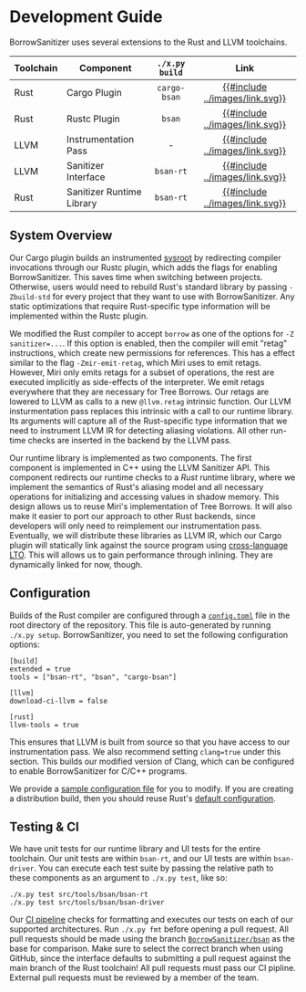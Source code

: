 # Development Guide
BorrowSanitizer uses several extensions to the Rust and LLVM toolchains.

| Toolchain | Component                  |`./x.py build` | Link |
|-----------|----------------------------|:-----:|:----:|
| Rust      | Cargo Plugin               | `cargo-bsan` | [{{#include ../images/link.svg}}](https://github.com/BorrowSanitizer/rust/tree/bsan/src/tools/bsan/bsan-driver/cargo-bsan)     |
| Rust      | Rustc Plugin               | `bsan` |[{{#include ../images/link.svg}}](https://github.com/BorrowSanitizer/rust/tree/bsan/src/tools/bsan/bsan-driver/)     |
| LLVM      | Instrumentation Pass       | - |[{{#include ../images/link.svg}}](https://github.com/BorrowSanitizer/llvm-project/blob/bsan/llvm/lib/Transforms/Instrumentation/BorrowSanitizer.cpp)     |
| LLVM      | Sanitizer Interface        |`bsan-rt` |[{{#include ../images/link.svg}}](https://github.com/BorrowSanitizer/llvm-project/tree/bsan/compiler-rt/lib/bsan)      |
| Rust    | Sanitizer Runtime Library  |`bsan-rt` |[{{#include ../images/link.svg}}](https://github.com/BorrowSanitizer/rust/tree/bsan/src/tools/bsan/bsan-rt)      |

## System Overview
Our Cargo plugin builds an instrumented [sysroot](https://rustc-dev-guide.rust-lang.org/building/bootstrapping/what-bootstrapping-does.html?highlight=sysroot#what-is-a-sysroot) by redirecting compiler invocations through our Rustc plugin, which adds the flags for enabling BorrowSanitizer. This saves time when switching between projects. Otherwise, users would need to rebuild Rust's standard library by passing `-Zbuild-std` for every project that they want to use with BorrowSanitizer. Any static optimizations that require Rust-specific type information will be implemented within the Rustc plugin. 

We modified the Rust compiler to accept `borrow` as one of the options for `-Z sanitizer=...`. If this option is enabled, then the compiler will emit "retag" instructions, which create new permissions for references. This has a  effect similar to the flag `-Zmir-emit-retag`, which Miri uses to emit retags. However, Miri only emits retags for a subset of operations, the rest are executed implicitly as side-effects of the interpreter. We emit retags everywhere that they are necessary for Tree Borrows. Our retags are lowered to LLVM as calls to a new `@llvm.retag` intrinsic function. Our LLVM insturmentation pass replaces this intrinsic with a call to our runtime library. Its arguments will capture all of the Rust-specific type information that we need to instrument LLVM IR for detecting aliasing violations. All other run-time checks are inserted in the backend by the LLVM pass. 

Our runtime library is implemented as two components. The first component is implemented in C++ using the LLVM Sanitizer API. This component redirects our runtime checks to a *Rust* runtime library, where we implement the semantics of Rust's aliasing model and all necessary operations for initializing and accessing values in shadow memory. This design allows us to reuse Miri's implementation of Tree Borrows. It will also make it easier to port our approach to other Rust backends, since developers will only need to reimplement our instrumentation pass. Eventually, we will distribute these libraries as LLVM IR, which our Cargo plugin will statically link against the source program using [cross-language LTO](https://doc.rust-lang.org/rustc/linker-plugin-lto.html). This will allows us to gain performance through inlining. They are dynamically linked for now, though.

## Configuration
Builds of the Rust compiler are configured through a [`config.toml`](https://github.com/rust-lang/rust/blob/master/config.example.toml) file in the root directory of the repository. 
This file is auto-generated by running `./x.py setup`. BorrowSanitizer, you need to set the following configuration options: 
```
[build]
extended = true
tools = ["bsan-rt", "bsan", "cargo-bsan"]

[llvm]
download-ci-llvm = false

[rust]
llvm-tools = true
```
This ensures that LLVM is built from source so that you have access to our instrumentation pass. We also recommend setting `clang=true` under this section. This builds our modified version of Clang, which can be configured to enable BorrowSanitizer for C/C++ programs.

We provide a [sample configuration file](https://github.com/BorrowSanitizer/rust/blob/bsan/src/bootstrap/defaults/config.bsan.dev.toml) for you to modify.
If you are creating a distribution build, then you should reuse Rust's [default configuration](https://github.com/BorrowSanitizer/rust/blob/bsan/src/bootstrap/defaults/config.dist.toml).

## Testing & CI
We have unit tests for our runtime library and UI tests for the entire toolchain. Our unit tests are within `bsan-rt`, and our UI tests are within `bsan-driver`. You can execute each test suite by passing the relative path to these components as an argument to `./x.py test`, like so: 

```
./x.py test src/tools/bsan/bsan-rt
./x.py test src/tools/bsan/bsan-driver
```

Our [CI pipeline](https://github.com/BorrowSanitizer/rust/blob/bsan/.github/workflows/build.yml) checks for formatting and executes our tests on each of our supported architectures. Run `./x.py fmt` before opening a pull request. All pull requests should be made using the branch [`BorrowSanitizer/bsan`](https://github.com/BorrowSanitizer/rust/tree/bsan) as the base for comparison. Make sure to select the correct branch when using GitHub, since the interface defaults to submitting a pull request against the main branch of the Rust toolchain! All pull requests must pass our CI pipline. External pull requests must be reviewed by a member of the team.